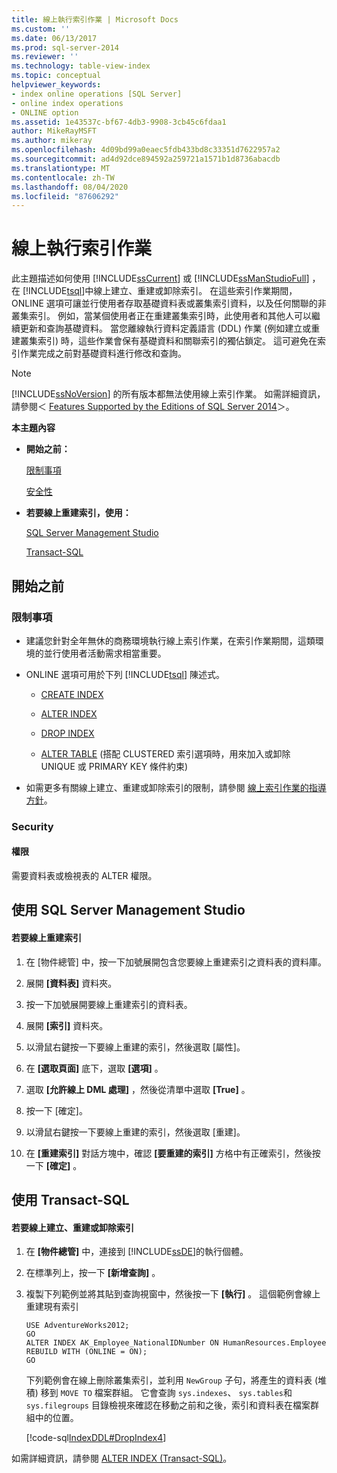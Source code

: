 ```yaml
---
title: 線上執行索引作業 | Microsoft Docs
ms.custom: ''
ms.date: 06/13/2017
ms.prod: sql-server-2014
ms.reviewer: ''
ms.technology: table-view-index
ms.topic: conceptual
helpviewer_keywords:
- index online operations [SQL Server]
- online index operations
- ONLINE option
ms.assetid: 1e43537c-bf67-4db3-9908-3cb45c6fdaa1
author: MikeRayMSFT
ms.author: mikeray
ms.openlocfilehash: 4d09bd99a0eaec5fdb433bd8c33351d7622957a2
ms.sourcegitcommit: ad4d92dce894592a259721a1571b1d8736abacdb
ms.translationtype: MT
ms.contentlocale: zh-TW
ms.lasthandoff: 08/04/2020
ms.locfileid: "87606292"
---
```

# <a name="perform-index-operations-online"></a>線上執行索引作業
  此主題描述如何使用 [!INCLUDE[ssCurrent](../../includes/sscurrent-md.md)] 或 [!INCLUDE[ssManStudioFull](../../includes/ssmanstudiofull-md.md)] ，在 [!INCLUDE[tsql](../../includes/tsql-md.md)]中線上建立、重建或卸除索引。 在這些索引作業期間，ONLINE 選項可讓並行使用者存取基礎資料表或叢集索引資料，以及任何關聯的非叢集索引。 例如，當某個使用者正在重建叢集索引時，此使用者和其他人可以繼續更新和查詢基礎資料。 當您離線執行資料定義語言 (DDL) 作業 (例如建立或重建叢集索引) 時，這些作業會保有基礎資料和關聯索引的獨佔鎖定。 這可避免在索引作業完成之前對基礎資料進行修改和查詢。  
  
> [!NOTE]  
>  [!INCLUDE[ssNoVersion](../../includes/ssnoversion-md.md)] 的所有版本都無法使用線上索引作業。 如需詳細資訊，請參閱＜ [Features Supported by the Editions of SQL Server 2014](../../getting-started/features-supported-by-the-editions-of-sql-server-2014.md)＞。  
  
 **本主題內容**  
  
-   **開始之前：**  
  
     [限制事項](#Restrictions)  
  
     [安全性](#Security)  
  
-   **若要線上重建索引，使用：**  
  
     [SQL Server Management Studio](#SSMSProcedure)  
  
     [Transact-SQL](#TsqlProcedure)  
  
##  <a name="before-you-begin"></a><a name="BeforeYouBegin"></a> 開始之前  
  
###  <a name="limitations-and-restrictions"></a><a name="Restrictions"></a> 限制事項  
  
-   建議您針對全年無休的商務環境執行線上索引作業，在索引作業期間，這類環境的並行使用者活動需求相當重要。  
  
-   ONLINE 選項可用於下列 [!INCLUDE[tsql](../../includes/tsql-md.md)] 陳述式。  
  
    -   [CREATE INDEX](/sql/t-sql/statements/create-index-transact-sql)  
  
    -   [ALTER INDEX](/sql/t-sql/statements/alter-index-transact-sql)  
  
    -   [DROP INDEX](/sql/t-sql/statements/drop-index-transact-sql)  
  
    -   [ALTER TABLE](/sql/t-sql/statements/alter-table-transact-sql) (搭配 CLUSTERED 索引選項時，用來加入或卸除 UNIQUE 或 PRIMARY KEY 條件約束)  
  
-   如需更多有關線上建立、重建或卸除索引的限制，請參閱 [線上索引作業的指導方針](guidelines-for-online-index-operations.md)。  
  
###  <a name="security"></a><a name="Security"></a> Security  
  
####  <a name="permissions"></a><a name="Permissions"></a> 權限  
 需要資料表或檢視表的 ALTER 權限。  
  
##  <a name="using-sql-server-management-studio"></a><a name="SSMSProcedure"></a> 使用 SQL Server Management Studio  
  
#### <a name="to-rebuild-an-index-online"></a>若要線上重建索引  
  
1.  在 [物件總管] 中，按一下加號展開包含您要線上重建索引之資料表的資料庫。  
  
2.  展開 **[資料表]** 資料夾。  
  
3.  按一下加號展開要線上重建索引的資料表。  
  
4.  展開 **[索引]** 資料夾。  
  
5.  以滑鼠右鍵按一下要線上重建的索引，然後選取 [屬性]。  
  
6.  在 **[選取頁面]** 底下，選取 **[選項]** 。  
  
7.  選取 **[允許線上 DML 處理]** ，然後從清單中選取 **[True]** 。  
  
8.  按一下 [確定]。  
  
9. 以滑鼠右鍵按一下要線上重建的索引，然後選取 [重建]。  
  
10. 在 **[重建索引]** 對話方塊中，確認 **[要重建的索引]** 方格中有正確索引，然後按一下 **[確定]** 。  
  
##  <a name="using-transact-sql"></a><a name="TsqlProcedure"></a> 使用 Transact-SQL  
  
#### <a name="to-create-rebuild-or-drop-an-index-online"></a>若要線上建立、重建或卸除索引  
  
1.  在 **[物件總管]** 中，連接到 [!INCLUDE[ssDE](../../includes/ssde-md.md)]的執行個體。  
  
2.  在標準列上，按一下 **[新增查詢]** 。  
  
3.  複製下列範例並將其貼到查詢視窗中，然後按一下 **[執行]** 。 這個範例會線上重建現有索引  
  
    ```  
    USE AdventureWorks2012;  
    GO  
    ALTER INDEX AK_Employee_NationalIDNumber ON HumanResources.Employee  
    REBUILD WITH (ONLINE = ON);  
    GO  
    ```  
  
     下列範例會在線上刪除叢集索引，並利用 `NewGroup` 子句，將產生的資料表 (堆積) 移到 `MOVE TO` 檔案群組。 它會查詢 `sys.indexes`、 `sys.tables`和 `sys.filegroups` 目錄檢視來確認在移動之前和之後，索引和資料表在檔案群組中的位置。  
  
     [!code-sql[IndexDDL#DropIndex4](../../snippets/tsql/SQL14/tsql/indexddl/transact-sql/dropindex.sql#dropindex4)]  
  
 如需詳細資訊，請參閱 [ALTER INDEX &#40;Transact-SQL&#41;](/sql/t-sql/statements/alter-index-transact-sql)。  
  
  
